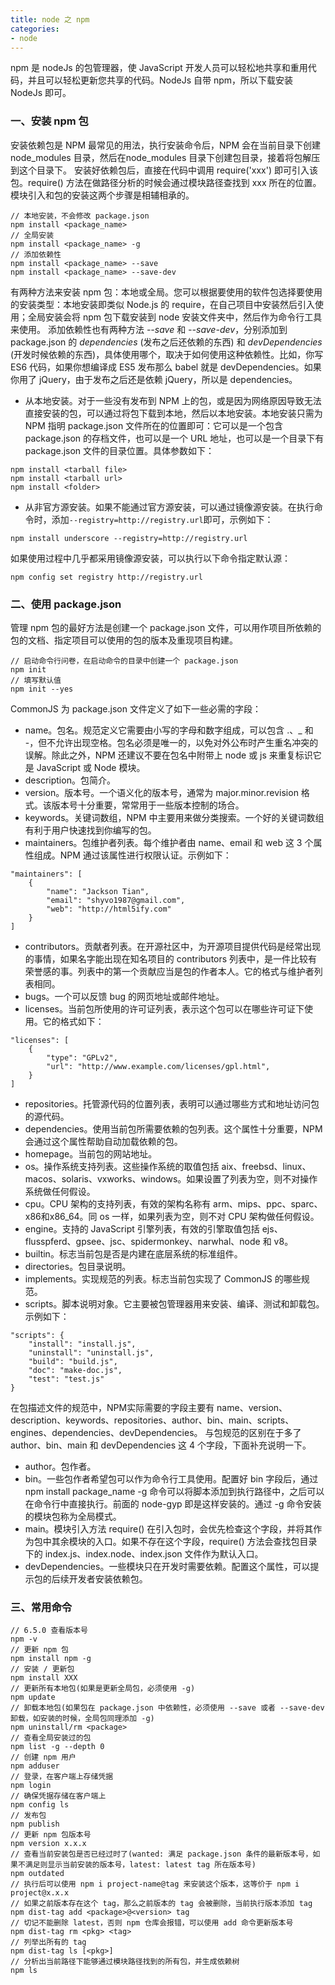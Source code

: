 ```yaml
---
title: node 之 npm
categories:
- node
---
```

npm 是 nodeJs 的包管理器，使 JavaScript 开发人员可以轻松地共享和重用代码，并且可以轻松更新您共享的代码。NodeJs 自带 npm，所以下载安装 NodeJs 即可。
<!--more-->
### 一、安装 npm 包
安装依赖包是 NPM 最常见的用法，执行安装命令后，NPM 会在当前目录下创建 node_modules 目录，然后在node_modules 目录下创建包目录，接着将包解压到这个目录下。
安装好依赖包后，直接在代码中调用 require('xxx') 即可引入该包。require() 方法在做路径分析的时候会通过模块路径查找到 xxx 所在的位置。模块引入和包的安装这两个步骤是相辅相承的。
```
// 本地安装，不会修改 package.json
npm install <package_name>
// 全局安装
npm install <package_name> -g
// 添加依赖性
npm install <package_name> --save
npm install <package_name> --save-dev
```
有两种方法来安装 npm 包：本地或全局。您可以根据要使用的软件包选择要使用的安装类型：本地安装即类似 Node.js 的 require，在自己项目中安装然后引入使用；全局安装会将 npm 包下载安装到 node 安装文件夹中，然后作为命令行工具来使用。
添加依赖性也有两种方法 *--save* 和 *--save-dev*，分别添加到 package.json 的 *dependencies* (发布之后还依赖的东西) 和 *devDependencies* (开发时候依赖的东西)，具体使用哪个，取决于如何使用这种依赖性。比如，你写 ES6 代码，如果你想编译成 ES5 发布那么 babel 就是 devDependencies。如果你用了 jQuery，由于发布之后还是依赖 jQuery，所以是 dependencies。
- 从本地安装。对于一些没有发布到 NPM 上的包，或是因为网络原因导致无法直接安装的包，可以通过将包下载到本地，然后以本地安装。本地安装只需为 NPM 指明 package.json 文件所在的位置即可：它可以是一个包含 package.json 的存档文件，也可以是一个 URL 地址，也可以是一个目录下有 package.json 文件的目录位置。具体参数如下：

```
npm install <tarball file>
npm install <tarball url>
npm install <folder>
```
- 从非官方源安装。如果不能通过官方源安装，可以通过镜像源安装。在执行命令时，添加`--registry=http://registry.url`即可，示例如下：

```
npm install underscore --registry=http://registry.url
```
如果使用过程中几乎都采用镜像源安装，可以执行以下命令指定默认源：
```
npm config set registry http://registry.url 
```
### 二、使用 package.json
管理 npm 包的最好方法是创建一个 package.json 文件，可以用作项目所依赖的包的文档、指定项目可以使用的包的版本及重现项目构建。
````
// 启动命令行问卷，在启动命令的目录中创建一个 package.json
npm init
// 填写默认值
npm init --yes
````
CommonJS 为 package.json 文件定义了如下一些必需的字段：
- name。包名。规范定义它需要由小写的字母和数字组成，可以包含 .、_ 和 -，但不允许出现空格。包名必须是唯一的，以免对外公布时产生重名冲突的误解。除此之外，NPM 还建议不要在包名中附带上 node 或 js 来重复标识它是 JavaScript 或 Node 模块。
- description。包简介。
- version。版本号。一个语义化的版本号，通常为 major.minor.revision 格式。该版本号十分重要，常常用于一些版本控制的场合。
- keywords。关键词数组，NPM 中主要用来做分类搜索。一个好的关键词数组有利于用户快速找到你编写的包。
- maintainers。包维护者列表。每个维护者由 name、email 和 web 这 3 个属性组成。NPM 通过该属性进行权限认证。示例如下：
```
"maintainers": [
    {
        "name": "Jackson Tian",
        "email": "shyvo1987@gmail.com",
        "web": "http://html5ify.com"
    }
]
```
- contributors。贡献者列表。在开源社区中，为开源项目提供代码是经常出现的事情，如果名字能出现在知名项目的 contributors 列表中，是一件比较有荣誉感的事。列表中的第一个贡献应当是包的作者本人。它的格式与维护者列表相同。
- bugs。一个可以反馈 bug 的网页地址或邮件地址。
- licenses。当前包所使用的许可证列表，表示这个包可以在哪些许可证下使用。它的格式如下：
```
"licenses": [
    {
        "type": "GPLv2",
        "url": "http://www.example.com/licenses/gpl.html",
    }
]
```
- repositories。托管源代码的位置列表，表明可以通过哪些方式和地址访问包的源代码。
- dependencies。使用当前包所需要依赖的包列表。这个属性十分重要，NPM 会通过这个属性帮助自动加载依赖的包。
- homepage。当前包的网站地址。
- os。操作系统支持列表。这些操作系统的取值包括 aix、freebsd、linux、macos、solaris、vxworks、windows。如果设置了列表为空，则不对操作系统做任何假设。
- cpu。CPU 架构的支持列表，有效的架构名称有 arm、mips、ppc、sparc、x86和x86_64。同 os 一样，如果列表为空，则不对 CPU 架构做任何假设。
- engine。支持的 JavaScript 引擎列表，有效的引擎取值包括 ejs、flusspferd、gpsee、jsc、spidermonkey、narwhal、node 和 v8。
- builtin。标志当前包是否是内建在底层系统的标准组件。
- directories。包目录说明。
- implements。实现规范的列表。标志当前包实现了 CommonJS 的哪些规范。
- scripts。脚本说明对象。它主要被包管理器用来安装、编译、测试和卸载包。示例如下：
```
"scripts": { 
    "install": "install.js",
    "uninstall": "uninstall.js",
    "build": "build.js",
    "doc": "make-doc.js",
    "test": "test.js"
}
```
在包描述文件的规范中，NPM实际需要的字段主要有 name、version、description、keywords、repositories、author、bin、main、scripts、engines、dependencies、devDependencies。
与包规范的区别在于多了 author、bin、main 和 devDependencies 这 4 个字段，下面补充说明一下。
- author。包作者。
- bin。一些包作者希望包可以作为命令行工具使用。配置好 bin 字段后，通过npm install package_name -g 命令可以将脚本添加到执行路径中，之后可以在命令行中直接执行。前面的 node-gyp 即是这样安装的。通过 -g 命令安装的模块包称为全局模式。
- main。模块引入方法 require() 在引入包时，会优先检查这个字段，并将其作为包中其余模块的入口。如果不存在这个字段，require() 方法会查找包目录下的 index.js、index.node、index.json 文件作为默认入口。
- devDependencies。一些模块只在开发时需要依赖。配置这个属性，可以提示包的后续开发者安装依赖包。

### 三、常用命令
````
// 6.5.0 查看版本号
npm -v
// 更新 npm 包
npm install npm -g
// 安装 / 更新包
npm install XXX
// 更新所有本地包(如果是更新全局包，必须使用 -g)
npm update
// 卸载本地包(如果包在 package.json 中依赖性，必须使用 --save 或者 --save-dev 卸载，如安装的时候，全局包同理添加 -g)
npm uninstall/rm <package>
// 查看全局安装过的包
npm list -g --depth 0
// 创建 npm 用户
npm adduser
// 登录，在客户端上存储凭据
npm login
// 确保凭据存储在客户端上
npm config ls
// 发布包
npm publish
// 更新 npm 包版本号
npm version x.x.x
// 查看当前安装包是否已经过时了(wanted: 满足 package.json 条件的最新版本号，如果不满足则显示当前安装的版本号，latest: latest tag 所在版本号)
npm outdated
// 执行后可以使用 npm i project-name@tag 来安装这个版本，这等价于 npm i project@x.x.x
// 如果之前版本存在这个 tag，那么之前版本的 tag 会被删除，当前执行版本添加 tag
npm dist-tag add <package>@<version> tag
// 切记不能删除 latest，否则 npm 仓库会报错，可以使用 add 命令更新版本号
npm dist-tag rm <pkg> <tag>
// 列举出所有的 tag
npm dist-tag ls [<pkg>]
// 分析出当前路径下能够通过模块路径找到的所有包，并生成依赖树
npm ls
````